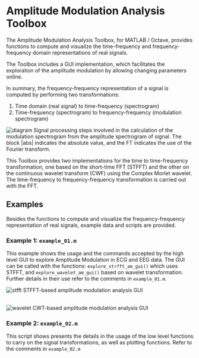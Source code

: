 # Amplitude Modulation Analysis Toolbox

The Amplitude Modulation Analysis Toolbox, for MATLAB / Octave, provides functions to compute and visualize the time-frequency and frequency-frequency domain representations of real signals.

The Toolbox includes a GUI implementation, which facilitates the exploration of the amplitude modulation by allowing changing parameters online.

In summary, the frequency-frequency representation of a signal is computed by performing two transformations:

1. Time domain (real signal) to time-frequency (spectrogram)
2. Time-frequency (spectrogram) to frequency-frequency (modulation spectrogram)

![diagram](https://user-images.githubusercontent.com/8238803/32670991-b1a4e542-c613-11e7-8408-bdc1cc3e0bf1.png)
Signal processing steps involved in the calculation of the modulation spectrogram from the amplitude spectrogram of signal. The block |abs| indicates the absolute value, and the FT indicates the use of the Fourier transform.

This Toolbox provides two implementations for the time to time-frequency transformation, one based on the short-time FFT (STFFT) and the other on the continuous wavelet transform (CWF) using the Complex Morlet wavelet. The time-frequency to frequency-frequency transformation is carried out with the FFT.

## Examples
Besides the functions to compute and visualize the frequency-frequency representation of real signals, example data and scripts are provided.

### Example 1: `example_01.m`
This example shows the usage and the commands accepted by the high level GUI to explore Amplitude Modulation in ECG and EEG data. The GUI can be called with the functions:
`explore_strfft_am_gui()` which uses STFFT, and `explore_wavelet_am_gui()` based on wavelet transformation. Further details in their use refer to the comments in `example_01.m`.  

![stfft](https://cloud.githubusercontent.com/assets/8238803/25900142/67a297da-3560-11e7-8112-16a7f6c3e637.png)
STFFT-based amplitude modulation analysis GUI  
</br>

![wavelet](https://cloud.githubusercontent.com/assets/8238803/25900150/6bf2b93c-3560-11e7-8dd4-084b23c925b5.png)
CWT-based amplitude modulation analysis GUI

### Example 2: `example_02.m`
This script shows presents the details in the usage of the low level functions to carry on the signal transformations, as well as plotting functions. Refer to the comments in `example_02.m`
